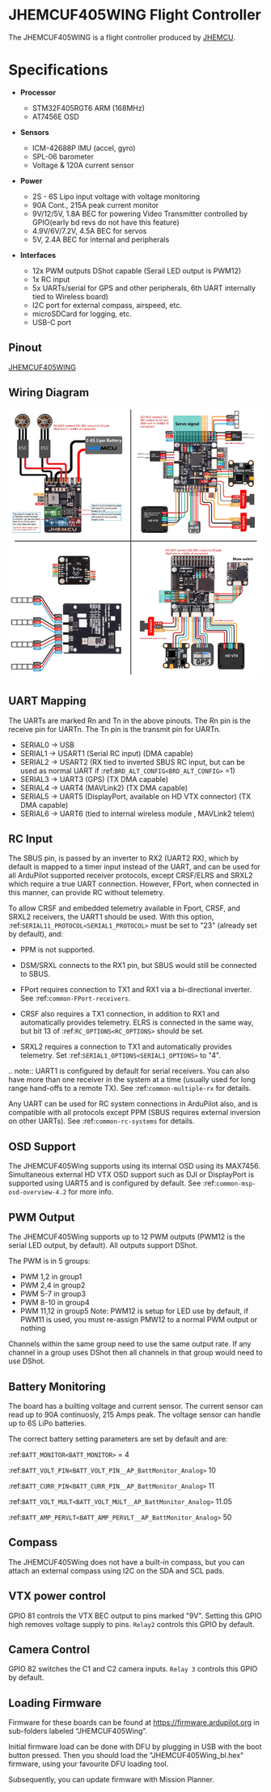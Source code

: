 # JHEMCUF405WING Flight Controller

The JHEMCUF405WING is a flight controller produced by [JHEMCU](http://www.JHEMCU.com/).

Specifications
==============

-  **Processor**

   -  STM32F405RGT6 ARM (168MHz)
   -  AT7456E OSD


-  **Sensors**

   -  ICM-42688P IMU (accel, gyro)
   -  SPL-06 barometer
   -  Voltage & 120A current sensor


-  **Power**

   -  2S - 6S Lipo input voltage with voltage monitoring
   -  90A Cont., 215A peak current monitor
   -  9V/12/5V, 1.8A BEC for powering Video Transmitter controlled by GPIO(early bd revs do not have this feature)
   -  4.9V/6V/7.2V, 4.5A BEC for servos
   -  5V, 2.4A BEC for internal and peripherals

-  **Interfaces**

   -  12x PWM outputs DShot capable (Serail LED output is PWM12)
   -  1x RC input
   -  5x UARTs/serial for GPS and other peripherals, 6th UART internally tied to Wireless board)
   -  I2C port for external compass, airspeed, etc.
   -  microSDCard for logging, etc.
   -  USB-C port
 

## Pinout

[JHEMCUF405WING](JHEMCUF405WING.png)

## Wiring Diagram

![JHEMCUF405WING Wiring](JHEMCUF405WING_wiring.png)

## UART Mapping

The UARTs are marked Rn and Tn in the above pinouts. The Rn pin is the
receive pin for UARTn. The Tn pin is the transmit pin for UARTn.

 - SERIAL0 -> USB
 - SERIAL1 -> USART1 (Serial RC input) (DMA capable)
 - SERIAL2 -> USART2 (RX tied to inverted SBUS RC input, but can be used as normal UART if :ref:`BRD_ALT_CONFIG<BRD_ALT_CONFIG>` =1) 
 - SERIAL3 -> UART3 (GPS) (TX DMA capable)
 - SERIAL4 -> UART4 (MAVLink2) (TX DMA capable)
 - SERIAL5 -> UART5 (DisplayPort, available on HD VTX connector) (TX DMA capable)
 - SERIAL6 -> UART6 (tied to internal wireless module , MAVLink2 telem) 


## RC Input

The SBUS pin, is passed by an inverter to RX2 (UART2 RX), which by default is mapped to a timer input instead of the UART, and can be used for all ArduPilot supported receiver protocols, except CRSF/ELRS and SRXL2 which require a true UART connection. However, FPort, when connected in this manner, can provide RC without telemetry. 

To allow CRSF and embedded telemetry available in Fport, CRSF, and SRXL2 receivers, the UART1 should be used. With this option, :ref:`SERIAL11_PROTOCOL<SERIAL1_PROTOCOL>` must be set to "23" (already set by default), and:

- PPM is not supported.

- DSM/SRXL connects to the RX1  pin, but SBUS would still be connected to SBUS.

- FPort requires connection to TX1 and RX1 via a bi-directional inverter. See :ref:`common-FPort-receivers`.

- CRSF also requires a TX1 connection, in addition to RX1 and automatically provides telemetry. ELRS is connected in the same way, but bit 13 of :ref:`RC_OPTIONS<RC_OPTIONS>` should be set.

- SRXL2 requires a connection to TX1 and automatically provides telemetry.  Set :ref:`SERIAL1_OPTIONS<SERIAL1_OPTIONS>` to "4".

.. note:: UART1 is configured by default for serial receivers. You can also have more than one receiver in the system at a time (usually used for long range hand-offs to a remote TX). See :ref:`common-multiple-rx` for details.

Any UART can be used for RC system connections in ArduPilot also, and is compatible with all protocols except PPM (SBUS requires external inversion on other UARTs). See :ref:`common-rc-systems` for details.

## OSD Support

The JHEMCUF405Wing supports using its internal OSD using its MAX7456. Simultaneous external HD VTX OSD support such as DJI or DisplayPort is supported using UART5 and is configured by default. See :ref:`common-msp-osd-overview-4.2` for more info.

## PWM Output

The JHEMCUF405Wing supports up to 12 PWM outputs (PWM12 is the serial LED output, by default). All outputs support DShot.

The PWM is in 5 groups:

 - PWM 1,2 in group1
 - PWM 2,4 in group2
 - PWM 5-7 in group3
 - PWM 8-10 in group4
 - PWM 11,12 in group5  Note: PWM12 is setup for LED use by default, if PWM11 is used, you must re-assign PMW12 to a normal PWM output or nothing

Channels within the same group need to use the same output rate. If
any channel in a group uses DShot then all channels in that group would need
to use DShot.

## Battery Monitoring

The board has a builting voltage and current sensor. The current
sensor can read up to 90A continuosly, 215 Amps peak. The voltage sensor can handle up to 6S
LiPo batteries.

The correct battery setting parameters are set by default and are:

:ref:`BATT_MONITOR<BATT_MONITOR>` = 4

:ref:`BATT_VOLT_PIN<BATT_VOLT_PIN__AP_BattMonitor_Analog>` 10

:ref:`BATT_CURR_PIN<BATT_CURR_PIN__AP_BattMonitor_Analog>` 11

:ref:`BATT_VOLT_MULT<BATT_VOLT_MULT__AP_BattMonitor_Analog>` 11.05

:ref:`BATT_AMP_PERVLT<BATT_AMP_PERVLT__AP_BattMonitor_Analog>` 50

## Compass

The JHEMCUF405Wing does not have a built-in compass, but you can attach an external compass using I2C on the SDA and SCL pads.

## VTX power control

GPIO 81 controls the VTX BEC output to pins marked "9V". Setting this GPIO high removes voltage supply to pins. ``Relay2`` controls this GPIO by default.

## Camera Control

GPIO 82 switches the C1 and C2 camera inputs. ``Relay 3`` controls this GPIO by default.

## Loading Firmware
Firmware for these boards can be found at https://firmware.ardupilot.org in sub-folders labeled “JHEMCUF405Wing”.

Initial firmware load can be done with DFU by plugging in USB with the
boot button pressed. Then you should load the "JHEMCUF405Wing_bl.hex"
firmware, using your favourite DFU loading tool.

Subsequently, you can update firmware with Mission Planner.


